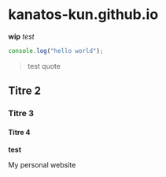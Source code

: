 # kanatos-kun.github.io
**wip**
*test*
```javascript
console.log("hello world");
```
>test quote
 ## Titre 2
 ### Titre 3
 #### Titre 4
 __test__
 
My personal website
